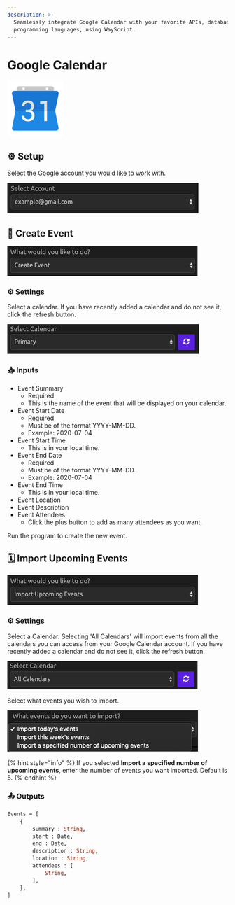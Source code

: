 ```yaml
---
description: >-
  Seamlessly integrate Google Calendar with your favorite APIs, databases, and
  programming languages, using WayScript.
---
```


# Google Calendar

![Create new events and import events from your Google Calendar.](../../.gitbook/assets/google_calendar.png)

## ⚙ Setup

Select the Google account you would like to work with.

![Select an Account](../../.gitbook/assets/img1%20%284%29.png)

## 🌟 Create Event

![Select Create Event](../../.gitbook/assets/img3%20%281%29.png)

### ⚙ Settings

Select a calendar. If you have recently added a calendar and do not see it, click the refresh button.

![Select a Calendar](../../.gitbook/assets/img2%20%282%29.png)

### 📥 Inputs

* Event Summary
  * Required
  * This is the name of the event that will be displayed on your calendar.
* Event Start Date
  * Required
  * Must be of the format YYYY-MM-DD.
  * Example: 2020-07-04
* Event Start Time
  * This is in your local time.
* Event End Date
  * Required
  * Must be of the format YYYY-MM-DD.
  * Example: 2020-07-04
* Event End Time
  * This is in your local time.
* Event Location
* Event Description
* Event Attendees
  * Click the plus button to add as many attendees as you want.

Run the program to create the new event.

## 🗓 Import Upcoming Events

![Select Import Upcoming Events](../../.gitbook/assets/img12.png)

### ⚙ Settings

Select a Calendar. Selecting 'All Calendars' will import events from all the calendars you can access from your Google Calendar account. If you have recently added a calendar and do not see it, click the refresh button.

![Select a Calendar](../../.gitbook/assets/img13.png)

Select what events you wish to import.

![](../../.gitbook/assets/img14.png)

{% hint style="info" %}
If you selected **Import a specified number of upcoming events**, enter the number of events you want imported. Default is 5.
{% endhint %}

### 📤 Outputs

```graphql
Events = [
    {
        summary : String, 
        start : Date, 
        end : Date, 
        description : String, 
        location : String, 
        attendees : [
            String,
        ],
    },
]
```

